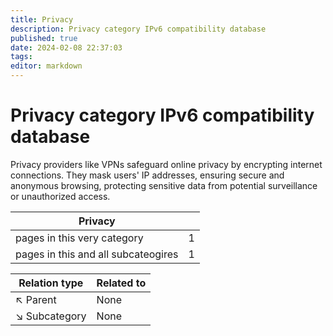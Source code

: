 ```yaml
---
title: Privacy
description: Privacy category IPv6 compatibility database
published: true
date: 2024-02-08 22:37:03 
tags:
editor: markdown
---
```


# Privacy category IPv6 compatibility database


Privacy providers like VPNs safeguard online privacy by encrypting internet connections. They mask users' IP addresses, ensuring secure and anonymous browsing, protecting sensitive data from potential surveillance or unauthorized access.


| Privacy   |   |
| - | - |
| pages in this very category | 1 |
| pages in this and all subcateogires | 1 |

| Relation type | Related to |
| - | - |
| :arrow_upper_left: Parent | None |
| :arrow_lower_right: Subcategory | None |